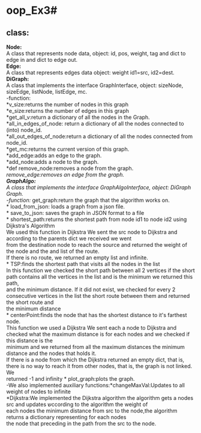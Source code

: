 # oop_Ex3#
class:
---------
**Node:**<br />
A class that represents node data, object: id, pos, weight, tag and dict to edge in and dict to edge out. <br />
**Edge:** <br />
A class that represents edges data object: weight id1=src, id2=dest. <br />
**DiGraph:** <br />
A class that implements the interface GraphInterface, object: sizeNode, sizeEdge, listNode, listEdge, mc. <br />
-function: <br />
*v_size:returns the number of nodes in this graph <br />
*e_size:returns the number of edges in this graph <br />
*get_all_v:return a dictionary of all the nodes in the Graph. <br />
*all_in_edges_of_node: return a dictionary of all the nodes connected to (into) node_id. <br />
*all_out_edges_of_node:return a dictionary of all the nodes connected from node_id. <br />
*get_mc:returns the current version of this graph. <br />
*add_edge:adds an edge to the graph. <br />
*add_node:adds a node to the graph. <br />
*def remove_node:removes a node from the graph. <br />
*remove_edge:removes an edge from the graph. <br />
**GraphAlgo:** <br />
A class that implements the interface GraphAlgoInterface, object: DiGraph Graph. <br />
-function:* get_graph:return the graph that the algorithm works on. <br />
          * load_from_json: loads a graph from a json file. <br />
          * save_to_json: saves the graph in JSON format to a file <br />
          * shortest_path:returns the shortest path from node id1 to node id2 using Dijkstra's Algorithm <br />
            We used this function in Dijkstra We sent the src node to Dijkstra and according to the parents dict we received we went <br />
            from the destination node to reach the source and returned the weight of the node and the and list of the route. <br />
            If there is no route, we returned an empty list and infinite. <br />
          * TSP:finds the shortest path that visits all the nodes in the list <br />
            In this function we checked the short path between all 2 vertices if the short path contains all the vertices in the list and is the minimum we returned this path, <br />              and the minimum distance. If it did not exist, we checked for every 2 consecutive vertices in the list the short route between them and returned the short route and   <br />          the minimum distance<br />
          * centerPoint:finds the node that has the shortest distance to it's farthest node. <br />
            This function we used a Dijkstra We sent each a node to Dijkstra and checked what the maximum distance is for each nodes and we checked if this distance is the    <br />               minimum and we returned from all the maximum distances the minimum distance and the nodes that holds it. <br />
            If there is a node from which the Dijkstra returned an empty dict, that is, there is no way to reach it from other nodes, that is, the graph is not linked. We       <br />            returned -1 and infinity 
          * plot_graph:plots the graph. <br />
-We also implemented auxiliary functions:*changeMaxVal:Updates to all weight of nodes to infinite <br />
                                         *Dijkstra:We implemented the Dijkstra algorithm the algorithm gets a nodes src and updates שccording to the algorithm the weight of <br />                                                       each nodes the minimum distance from src to the node,the algorithm returns a dictionary representing for each nodes  <br />                                                            the node that preceding in the path from the src to the node.<br />

  



